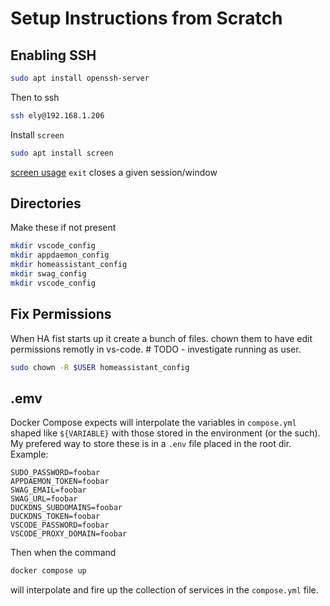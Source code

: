 # Setup Instructions from Scratch

## Enabling SSH
```sh
sudo apt install openssh-server
```
Then to ssh
```sh
ssh ely@192.168.1.206
```

Install `screen`
```sh
sudo apt install screen
```

[screen usage](https://linuxize.com/post/how-to-use-linux-screen/)
`exit` closes a given session/window

## Directories
Make these if not present
```sh
mkdir vscode_config
mkdir appdaemon_config
mkdir homeassistant_config
mkdir swag_config
mkdir vscode_config
```

## Fix Permissions
When HA fist starts up it create a bunch of files. chown them to have edit permissions remotly in vs-code. # TODO - investigate running as user.
```sh
sudo chown -R $USER homeassistant_config
```

## .emv
Docker Compose expects will interpolate the variables in `compose.yml` shaped like `${VARIABLE}` with those stored in the environment (or the such).  My prefered way to store these is in a `.env` file placed in the root dir.  Example:
```.env
SUDO_PASSWORD=foobar
APPDAEMON_TOKEN=foobar
SWAG_EMAIL=foobar
SWAG_URL=foobar
DUCKDNS_SUBDOMAINS=foobar
DUCKDNS_TOKEN=foobar
VSCODE_PASSWORD=foobar
VSCODE_PROXY_DOMAIN=foobar
```
Then when the command
```sh
docker compose up
```
will interpolate and fire up the collection of services in the `compose.yml` file.